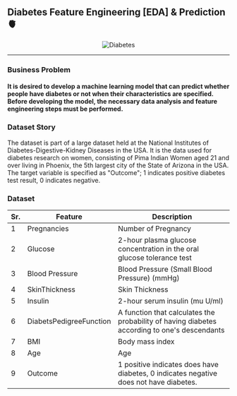 ## Diabetes Feature Engineering [EDA] & Prediction 🫀

<p align="center">
  <img src="https://www.aerztliches-journal.de/fileadmin/user_upload/news/medizin/2022/07_22/Diabetes__COLOURBOX_Proxima_Studio_50883519.jpg" alt="Diabetes"/>
</p>

---

### Business Problem

#### It is desired to develop a machine learning model that can predict whether people have diabetes or not when their characteristics are specified. Before developing the model, the necessary data analysis and feature engineering steps must be performed.

### Dataset Story

The dataset is part of a large dataset held at the National Institutes of Diabetes-Digestive-Kidney Diseases in the USA. It is the data used for diabetes research on women, consisting of Pima Indian Women aged 21 and over living in Phoenix, the 5th largest city of the State of Arizona in the USA. The target variable is specified as "Outcome"; 1 indicates positive diabetes test result, 0 indicates negative.

### Dataset

 Sr. | Feature  | Description |
--- | --- | --- | 
1 |Pregnancies| Number of Pregnancy                                |
2 |Glucose| 	2-hour plasma glucose concentration in the oral glucose tolerance test    |    
3 |Blood Pressure	| 	Blood Pressure (Small Blood Pressure) (mmHg) |
4 |SkinThickness	| 	Skin Thickness    |    
5 |Insulin| 	2-hour serum insulin (mu U/ml)    |    
6 |DiabetsPedigreeFunction| A function that calculates the probability of having diabetes according to one's descendants   |    
7 |BMI|	Body mass index    |    
8 |Age| Age    |    
9 |Outcome| 	1 positive indicates does have diabetes, 0 indicates negative does not have diabetes.    |    
